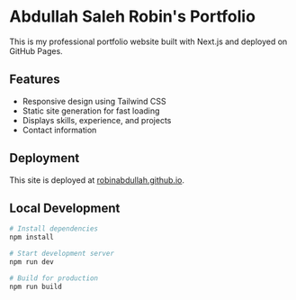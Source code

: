 # Abdullah Saleh Robin's Portfolio

This is my professional portfolio website built with Next.js and deployed on GitHub Pages.

## Features

- Responsive design using Tailwind CSS
- Static site generation for fast loading
- Displays skills, experience, and projects
- Contact information

## Deployment

This site is deployed at [robinabdullah.github.io](https://robinabdullah.github.io/).

## Local Development

```bash
# Install dependencies
npm install

# Start development server
npm run dev

# Build for production
npm run build
``` 